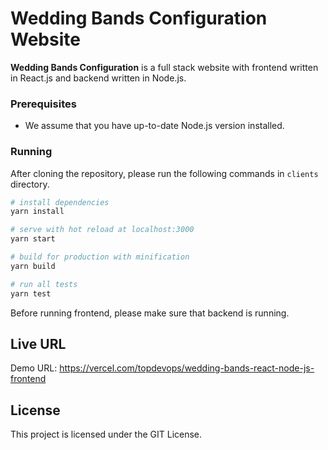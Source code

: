 # Wedding Bands Configuration Website
**Wedding Bands Configuration** is a full stack website with frontend written in React.js and backend written in Node.js.


### Prerequisites

 * We assume that you have up-to-date Node.js version installed.
 
### Running

After cloning the repository, please run the following commands in `clients` directory.
``` bash
# install dependencies
yarn install

# serve with hot reload at localhost:3000
yarn start

# build for production with minification
yarn build

# run all tests
yarn test
```
Before running frontend, please make sure that backend is running.

## Live URL
Demo URL: https://vercel.com/topdevops/wedding-bands-react-node-js-frontend

## License

This project is licensed under the GIT License.

